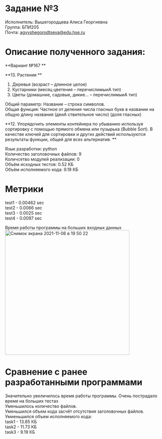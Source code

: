 # Задание №3 #
Исполнитель: Вышегородцева Алиса Георгиевна  
Группа: БПИ205  
Почта: agvyshegorodtseva@edu.hse.ru  
# Описание полученного задания: #  
**Вариант №167 ** 
  
**13. Растения ** 
1. Деревья (возраст – длинное целое)  
2. Кустарники (месяц цветения – перечислимыиA тип)  
3. Цветы (домашние, садовые, дикие... – перечислимыиA тип)  

Общий параметр: Название – строка символов.  
Общая функция: Частное от деления числа гласных букв в названии на общую длину названия (деиA ствительное число) (доля гласных)  

**12. Упорядочить элементы контейнера по убыванию используя сортировку с помощью прямого обмена или пузырька (Bubble Sort). В качестве ключей для сортировки и других действий используются результаты функции, общей для всех альтернатив. **
 
Язык разработки: python   
Количество заголовочных файлов: 9  
Количсетво модулей реализации: 0  
Объём исходных тестов: 0.52 КБ  
Объём исполняемого кода: 9.19 КБ

# Метрики #

test1 - 0.00462 sec  
test2 - 0.0066 sec  
test3 - 0.0025 sec  
test4 - 0.0097 sec  

Время работы программы на больших входных данных  
<img width="410" alt="Снимок экрана 2021-11-06 в 19 50 22" src="https://user-images.githubusercontent.com/74496828/140617427-330149bb-98c7-4c20-ac2a-18fd6a2745a8.png">


# Сравнение с ранее разработанными программами #
Значительно увеличилось время работы программы. Очень пострадало время на больших тестах    
Уменьшилось количество файлов.  
Уменьшился объем кода засчёт отсутствия заголовочных файлов.  
Умиеньшился объем исполняемого кода:   
task1 - 13.85 КБ  
task2 - 11.73 КБ  
task3 - 9.19 КБ

